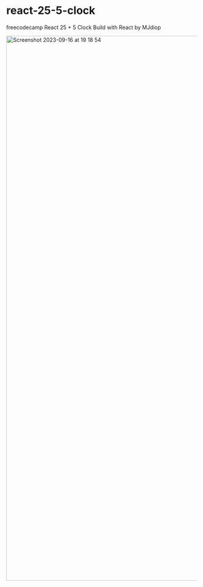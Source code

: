 # react-25-5-clock

freecodecamp React 25 + 5 Clock Build with React by MJdiop

<img width="1439" alt="Screenshot 2023-09-16 at 19 18 54" src="https://github.com/MJdiop/react-25-5-clock/assets/98955234/537b7fe5-2605-4862-b1ef-5ef3fb5825ad">
